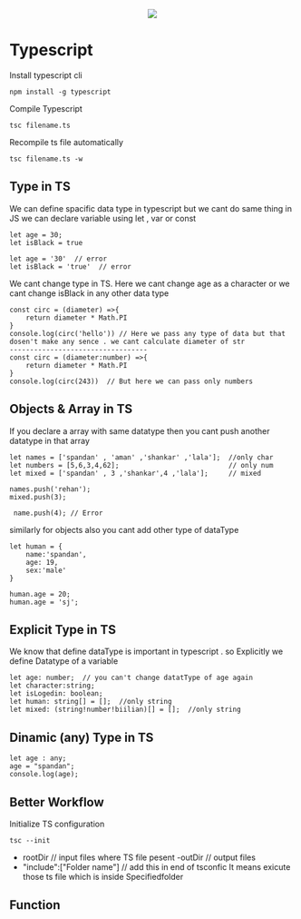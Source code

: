 <p align="center">
<img src="https://miro.medium.com/max/276/1*7QwRdAxb9Q8wejjQJiFJsQ.png" >
</p>

# Typescript

  Install typescript cli
```
npm install -g typescript
```
Compile Typescript
```
tsc filename.ts
```
 Recompile ts file automatically
 ```
 tsc filename.ts -w
```

## Type in TS

We can define spacific data type in typescript but we cant do same thing in JS
we can declare variable using let , var or const 

```
let age = 30;
let isBlack = true

let age = '30'  // error
let isBlack = 'true'  // error
```
We cant change type in TS. Here we cant change age as a character or we cant change isBlack in any other data type

```
const circ = (diameter) =>{
    return diameter * Math.PI
}
console.log(circ('hello')) // Here we pass any type of data but that dosen't make any sence . we cant calculate diameter of str
----------------------------------
const circ = (diameter:number) =>{
    return diameter * Math.PI
}
console.log(circ(243))  // But here we can pass only numbers
```
## Objects & Array in TS

If you declare a array with same datatype then you cant push another datatype in that array
```
let names = ['spandan' , 'aman' ,'shankar' ,'lala'];  //only char
let numbers = [5,6,3,4,62];                           // only num
let mixed = ['spandan' , 3 ,'shankar',4 ,'lala'];     // mixed

names.push('rehan');
mixed.push(3);

 name.push(4); // Error
```
similarly for objects also you cant add other type of dataType
```
let human = {
    name:'spandan',
    age: 19,
    sex:'male'
}

human.age = 20;
human.age = 'sj';
```
## Explicit Type in TS
We know that define dataType is important in typescript . so Explicitly we define Datatype of a variable 

```
let age: number;  // you can't change datatType of age again
let character:string;
let isLogedin: boolean;
let human: string[] = [];  //only string
let mixed: (string!number!biilian)[] = [];  //only string
```
## Dinamic (any) Type in TS

```
let age : any;
age = "spandan";
console.log(age);
```
## Better Workflow
Initialize TS configuration
``` 
tsc --init 
```
- rootDir // input files where TS file pesent
-outDir   // output files 
- "include":["Folder name"]  // add this in end of tsconfic
It means exicute those ts file which is inside Specifiedfolder

## Function
